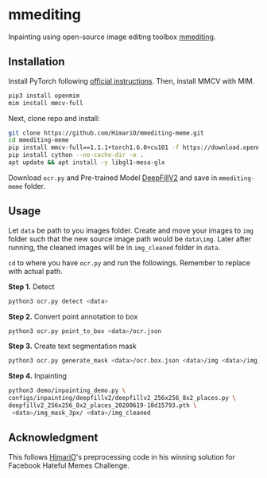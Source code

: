 # mmediting

Inpainting using open-source image editing toolbox [mmediting](https://github.com/open-mmlab/mmediting).
## Installation

Install PyTorch following [official instructions](https://pytorch.org/get-started/locally/). Then, install MMCV with MIM. 
```bash
pip3 install openmim
mim install mmcv-full 
```
Next, clone repo and install:

```bash
git clone https://github.com/HimariO/mmediting-meme.git
cd mmediting-meme
pip install mmcv-full==1.1.1+torch1.6.0+cu101 -f https://download.openmmlab.com/mmcv/dist/index.html
pip install cython --no-cache-dir -e .
apt update && apt install -y libgl1-mesa-glx
```
Download ```ocr.py``` and Pre-trained Model [DeepFillV2](https://download.openmmlab.com/mmediting/inpainting/deepfillv2/deepfillv2_256x256_8x2_places_20200619-10d15793.pth) and save in ```mmediting-meme``` folder.



## Usage
Let ```data``` be path to you images folder. Create and move your images to ```img``` folder such that the new source image path would be ```data\img```. Later after running, the cleaned images will be in ```img_cleaned``` folder in ```data```.

```cd``` to where you have ```ocr.py``` and run the followings. Remember to replace __<data>__ with actual path.

__Step 1.__ Detect
```bash
python3 ocr.py detect <data>
```
__Step 2.__ Convert point annotation to box
```bash
python3 ocr.py point_to_box <data>/ocr.json
```
__Step 3.__ Create text segmentation mask
```bash
python3 ocr.py generate_mask <data>/ocr.box.json <data>/img <data>/img_mask_3px
```
__Step 4.__ Inpainting

```bash
python3 demo/inpainting_demo.py \
configs/inpainting/deepfillv2/deepfillv2_256x256_8x2_places.py \
deepfillv2_256x256_8x2_places_20200619-10d15793.pth \
 <data>/img_mask_3px/ <data>/img_cleaned
```
## Acknowledgment

This follows [HimariO](https://github.com/HimariO/HatefulMemesChallenge)'s preprocessing code in his winning solution for Facebook Hateful Memes Challenge.

